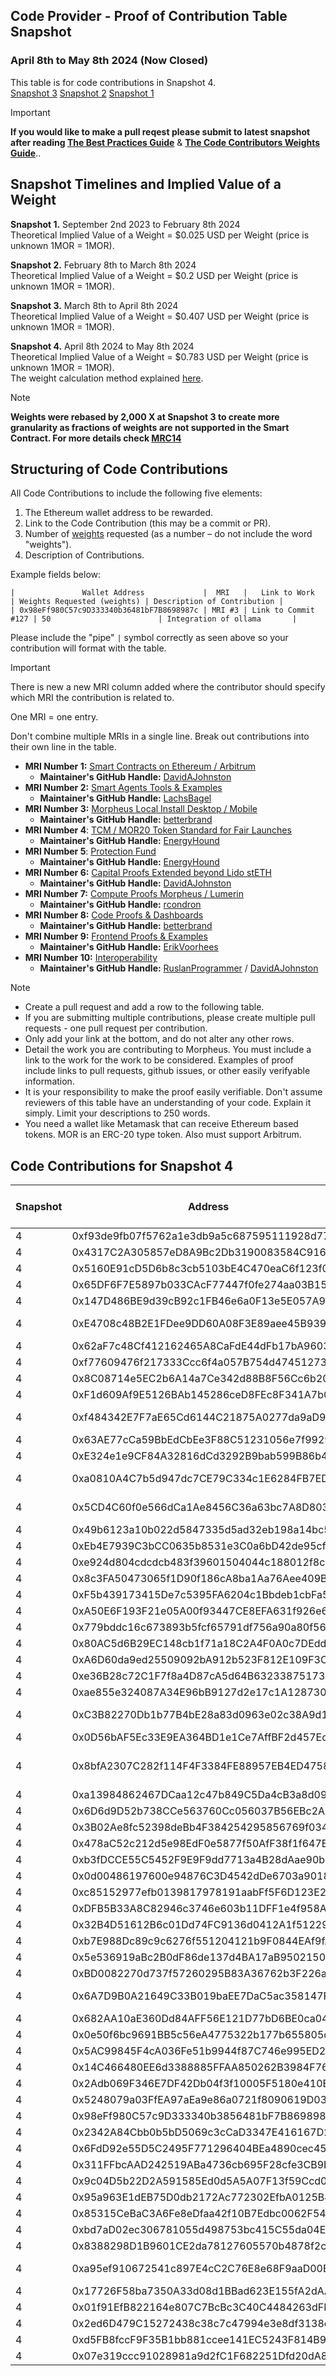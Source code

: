 ## Code Provider - Proof of Contribution Table Snapshot 
### April 8th to May 8th 2024 (Now Closed)

This table is for code contributions in Snapshot 4.  
[Snapshot 3](https://github.com/MorpheusAIs/Docs/blob/main/Code%20Contributions/Code%20Contributions%20Snapshot%203.md)
[Snapshot 2](https://github.com/MorpheusAIs/Docs/blob/main/Code%20Contributions/Code%20Contributions%20Snapshot%202.md)
[Snapshot 1](https://github.com/MorpheusAIs/Docs/blob/main/Code%20Contributions/Code%20Contributions%20Snapshot%201.md)

> [!IMPORTANT]  
> **If you would like to make a pull reqest please submit to latest snapshot after reading [The Best Practices Guide](https://github.com/MorpheusAIs/Docs/blob/main/!KEYDOCS%20README%20FIRST!/Code%20Contributor%20Best%20Practices.md)**
&
**[The Code Contributors Weights Guide](https://github.com/MorpheusAIs/Docs/blob/main/Guides/Code%20Contributor%20Weights%20Guide.md)**..

## Snapshot Timelines and Implied Value of a Weight
**Snapshot 1.** September 2nd 2023 to February 8th 2024  
Theoretical Implied Value of a Weight = $0.025 USD per Weight (price is unknown 1MOR = 1MOR).   

**Snapshot 2.** February 8th to March 8th 2024  
Theoretical Implied Value of a Weight = $0.2 USD per Weight (price is unknown 1MOR = 1MOR).
  
**Snapshot 3.** March 8th to April 8th 2024  
Theoretical Implied Value of a Weight = $0.407 USD per Weight (price is unknown 1MOR = 1MOR).  

**Snapshot 4.** 
April 8th 2024 to May 8th 2024  
Theoretical Implied Value of a Weight = $0.783 USD per Weight (price is unknown 1MOR = 1MOR).  
The weight calculation method explained [here](https://github.com/MorpheusAIs/Docs/blob/main/Guides/Code%20Contributor%20Weights%20Guide.md#year-1-weights-schedule).

> [!NOTE]
> **Weights were rebased by 2,000 X at Snapshot 3 to create more granularity as fractions of weights are not supported in the Smart Contract. For more details check [MRC14](https://github.com/MorpheusAIs/MRC/blob/main/IMPLEMENTED/MRC14.md)**

## Structuring of Code Contributions

All Code Contributions to include the following five elements:

1. The Ethereum wallet address to be rewarded.
2. Link to the Code Contribution (this may be a commit or PR).
3. Number of [weights](https://github.com/MorpheusAIs/Docs/blob/main/Guides/Code%20Contributor%20Weights%20Guide.md) requested (as a number – do not include the word "weights").
4. Description of Contributions.

Example fields below:  

`|               Wallet Address             |  MRI   |   Link to Work    | Weights Requested (weights) | Description of Contribution |`  
`| 0x98eFf980C57c9D333340b36481bF7B8698987c | MRI #3 | Link to Commit #127 | 50                        | Integration of ollama       |`

Please include the "pipe" `|` symbol correctly as seen above so your contribution will format with the table.

> [!IMPORTANT]  
> There is new a new MRI column added where the contributor should specify which MRI the contribution is related to.
>  
> One MRI = one entry.
> 
> Don't combine multiple MRIs in a single line. Break out contributions into their own line in the table.  

- **MRI Number 1:** [Smart Contracts on Ethereum / Arbitrum](https://github.com/MorpheusAIs/SmartContracts)  
  - **Maintainer's GitHub Handle:** [DavidAJohnston](https://github.com/DavidAJohnston) 
- **MRI Number 2:** [Smart Agents Tools & Examples](https://github.com/MorpheusAIs/SmartAgents)
  - **Maintainer's GitHub Handle:** [LachsBagel](https://github.com/LachsBagel)
- **MRI Number 3:** [Morpheus Local Install Desktop / Mobile](https://github.com/MorpheusAIs/Morpheus)
  - **Maintainer's GitHub Handle:** [betterbrand](https://github.com/betterbrand)
- **MRI Number 4**: [TCM / MOR20 Token Standard for Fair Launches](https://github.com/MorpheusAIs/Docs/blob/main/!KEYDOCS%20README%20FIRST!/TechnoCapitalMachineTCM.md)
  - **Maintainer's GitHub Handle:** [EnergyHound](https://github.com/EnergyHound)
- **MRI Number 5**: [Protection Fund](https://github.com/MorpheusAIs/Docs/blob/main/!KEYDOCS%20README%20FIRST!/Protection%20Fund%20Details.md)
  - **Maintainer's GitHub Handle:** [EnergyHound](https://github.com/EnergyHound)
- **MRI Number 6:** [Capital Proofs Extended beyond Lido stETH](https://github.com/MorpheusAIs/MRC/blob/main/IMPLEMENTED/MRC15.md)
  - **Maintainer's GitHub Handle:** [DavidAJohnston](https://github.com/DavidAJohnston)
- **MRI Number 7:** [Compute Proofs Morpheus / Lumerin](https://github.com/MorpheusAIs/Morpheus-Lumerin-Node)
  - **Maintainer's GitHub Handle:** [rcondron](https://github.com/rcondron)
- **MRI Number 8:** [Code Proofs & Dashboards](https://github.com/MorpheusAIs/Docs/blob/main/!KEYDOCS%20README%20FIRST!/Coder%20Guide.md)
  - **Maintainer's GitHub Handle:** [betterbrand](https://github.com/betterbrand)
- **MRI Number 9:** [Frontend Proofs & Examples](https://github.com/MorpheusAIs/MRC/blob/main/IN%20PROGRESS/MRC08.md)
  - **Maintainer's GitHub Handle:** [ErikVoorhees](https://github.com/ErikVoorhees)
- **MRI Number 10:** [Interoperability](https://github.com/MorpheusAIs/MRC/blob/main/IMPLEMENTED/MRC16.md)
  - **Maintainer's GitHub Handle:** [RuslanProgrammer](https://github.com/RuslanProgrammer) / [DavidAJohnston](https://github.com/DavidAJohnston)



> [!NOTE]
> - Create a pull request and add a row to the following table.
> - If you are submitting multiple contributions, please create multiple pull requests - one pull request per contribution.
> - Only add your link at the bottom, and do not alter any other rows.
> - Detail the work you are contributing to Morpheus. You must include a link to the work for the work to be considered. Examples of proof include links to pull requests, github issues, or other easily verifyable information.
> - It is your responsibility to make the proof easily verifiable. Don't assume reviewers of this table have an understanding of your code. Explain it simply. Limit your descriptions to 250 words.
> - You need a wallet like Metamask that can receive Ethereum based tokens. MOR is an ERC-20 type token. Also must support Arbitrum.

## Code Contributions for Snapshot 4

| **Snapshot** | **Address** | **Contact** | **Description** | **Rebased Weights** | **Primary MRI** | **Secondary MRI** | **Primary MRI Percent** | **Second Percent** | **Primary MRI Amount** | **Secondary MRI Amount** |
|----------|---------|---------|-------------|-----------------|-------------|---------------|---------------------|----------------|--------------------|----------------------|
| 4 | 0xf93de9fb07f5762a1e3db9a5c687595111928d77 | NoiseColor | [MRC28 Thread](https://discord.com/channels/1151741790408429580/1220404152165994648) [Link to prototype](https://www.figma.com/proto/Vl5nU87wTIHk78KWJGh6xl/Morpheus?page-id=38%3A48&type=design&node-id=98-4005&viewport=1327%2C-927%2C0.16&t=z0DHtCOraZjmmluK-1&scaling=min-zoom&starting-point-node-id=98%3A4005)\| | 16000 | 9 |  | 1 | 0 | 16000 | 0 |
| 4 | 0x4317C2A305857eD8A9Bc2Db3190083584C916bd2 | dorianjanezic | https://github.com/MorpheusAIs/MRC/blob/main/PENDING/MRC28.md, https://morpheus.info.gf/ | 4000 | 9 |  | 1 | 0 | 4000 | 0 |
| 4 | 0x5160E91cD5D6b8c3cb5103bE4C470eaC6f123f03 | Crash42069 | https://github.com/MorpheusAIs/Docs/pull/238 | 30000 | 4 |  | 1 | 0 | 30000 | 0 |
| 4 | 0x65DF6F7E5897b033CAcF77447f0fe274aa03B156 | Potentiated | https://github.com/MorpheusAIs/Docs/blob/main/Asset/Design%20Library.md | 30000 | 4 |  | 1 | 0 | 30000 | 0 |
| 4 | 0x147D486BE9d39cB92c1FB46e6a0F13e5E057A9e6 | quertc | https://github.com/MorpheusAIs/Morpheus/issues/662 | 650 | 3 |  | 1 | 0 | 650 | 0 |
| 4 | 0xE4708c48B2E1FDee9DD60A08F3E89aee45B93906 | Tigerbuidl | Built Morpheus FAQ, Helped create FAQs page for Discord, Edited FAQs page in Discord, Helped create Levels and tiers system in Discord, and gave feedback on MRC31. \| | 30000 | 4 |  | 1 | 0 | 30000 | 0 |
| 4 | 0x62aF7c48Cf412162465A8CaFdE44dFb17bA96038 | antonbosss | https://github.com/MorpheusAIs/Docs/pull/229/files | 175000 | 4 |  | 1 | 0 | 175000 | 0 |
| 4 | 0xf77609476f217333Ccc6f4a057B754d474512734 | cliffordattractor | https://github.com/cliffordattractor/morpheus-swap-agent | 53133 | 2 |  | 1 | 0 | 53133 | 0 |
| 4 | 0x8C08714e5EC2b6A14a7Ce342d88B8F56Cc6b2063 | cliffordattractor | https://github.com/cliffordattractor/morpheus-ui | 200000 | 2 |  | 1 | 0 | 200000 | 0 |
| 4 | 0xF1d609Af9E5126BAb145286ceD8FEc8F341A7b04 | luvsourcandy | https://drive.google.com/drive/folders/11PbKnH9X98JgOA9Pml2zjxf6mFaVws8f?usp=sharing | 2000 | 2 |  | 1 | 0 | 2000 | 0 |
| 4 | 0xf484342E7F7aE65Cd6144C21875A0277da9aD940 | GatorBits | https://docs.google.com/document/d/196-ew97-Z436c9xWBtNuWC6ngnaYs6QOfxoGRulLYrY/edit | 2000 | 3 |  | 1 | 0 | 2000 | 0 |
| 4 | 0x63AE77cCa59BbEdCbEe3F88C51231056e7f9929C | LachsBagel | https://github.com/LachsBagel/moragents | 50509 | 2 |  | 1 | 0 | 50509 | 0 |
| 4 | 0xE324e1e9CF84A32816dCd3292B9bab599B86b4cb | LachsBagel | https://github.com/LachsBagel/moragents | 24251 | 2 |  | 1 | 0 | 24251 | 0 |
| 4 | 0xa0810A4C7b5d947dc7CE79C334c1E6284FB7ED7b | nickcom007 | Local Agent LLM Deployment](https://github.com/nickcom007/AutoTx/blob/main/README_LOCAL_LLM_Mac.md | 14877 | 2 |  | 1 | 0 | 14877 | 0 |
| 4 | 0x5CD4C60f0e566dCa1Ae8456C36a63bc7A8D803de | polupoker | https://discord.com/oauth2/authorize?client_id=1225160336144076980&permissions=292058032192&scope=bot | 2500 | 9 |  | 1 | 0 | 2500 | 0 |
| 4 | 0x49b6123a10b022d5847335d5ad32eb198a14bc58 | tster | https://github.com/MorpheusAIs/MOR20/pull/2 | 8000 | 4 |  | 1 | 0 | 8000 | 0 |
| 4 | 0xEb4E7939C3bCC0635b8531e3C0a6bD42de95cfeF | Stan909 | https://github.com/MorpheusAIs/MRC/blob/main/IN%20PROGRESS/MRC31.md | 55000 | 4 |  | 1 | 0 | 55000 | 0 |
| 4 | 0xe924d804cdcdcb483f39601504044c188012f8c8 | Stan909 | https://github.com/MorpheusAIs/MRC/blob/main/IN%20PROGRESS/MRC31.md | 45000 | 4 |  | 1 | 0 | 45000 | 0 |
| 4 | 0x8c3FA50473065f1D90f186cA8ba1Aa76Aee409Bb | polywrap | https://github.com/polywrap/AutoTx | 14877 | 2 |  | 1 | 0 | 14877 | 0 |
| 4 | 0xF5b439173415De7c5395FA6204c1Bbdeb1cbFa53 | rslowinski | https://github.com/MorpheusAIs/DashBoard/pull/42 | 875 | 4 |  | 1 | 0 | 875 | 0 |
| 4 | 0xA50E6F193F21e05A00f93447CE8EFA631f926e68 | anggagilang11 | https://github.com/MorpheusAIs/Docs/pull/206 https://github.com/MorpheusAIs/Docs/pull/16 | 50 | 4 |  | 1 | 0 | 50 | 0 |
| 4 | 0x779bddc16c673893b5fcf65791df756a90a80f56 | Terry-50000 | Updated Favicon | 1000 | 1 |  | 1 | 0 | 1000 | 0 |
| 4 | 0x80AC5d6B29EC148cb1f71a18C2A4F0A0c7DEddF0 | mor-codes | mor.codes | 10000 | 8 |  | 1 | 0 | 10000 | 0 |
| 4 | 0xA6D60da9ed25509092bA912b523F812E109F3C9c | Devorce99 | PWA: new pages and chat integration | 20000 | 3 |  | 1 | 0 | 20000 | 0 |
| 4 | 0xe36B28c72C1F7f8a4D87cA5d64B63233875173a4 | xfactor20 | https://docs.google.com/document/d/179Hfe_CUICLBBUY00WnlJu1KSmggkclH_5XEeQDphM0/edit | 10000 | 3 |  | 1 | 0 | 10000 | 0 |
| 4 | 0xae855e324087A34E96bB9127d2e17c1A12873020 | openempires | [MRC31 Thread](https://discord.com/channels/1151741790408429580/1228539984844165140) | 5000 | 8 |  | 1 | 0 | 5000 | 0 |
| 4 | 0xC3B82270Db1b77B4bE28a83d0963e02c38A9d13f | ryanleung | https://docs.google.com/document/d/196-ew97-Z436c9xWBtNuWC6ngnaYs6QOfxoGRulLYrY/edit | 20000 | 8 |  | 1 | 0 | 20000 | 0 |
| 4 | 0x0D56bAF5Ec33E9EA364BD1e1Ce7AffBF2d457Ec8 | rcondron | [MORLORD](https://morlord.com) | 100000 | 9 |  | 1 | 0 | 100000 | 0 |
| 4 | 0x8bfA2307C282f114F4F3384FE88957EB4ED47588 | rcondron | (https://github.com/MorpheusAIs/Morpheus-Lumerin-Node/tree/main/proxy-router), [Morpheus-Lumerin-Node Electron Desktop UI](https://github.com/MorpheusAIs/Morpheus-Lumerin-Node/tree/main/ui-desktop), [Morpheus-Lumerin-Node Smart Contracts](https://github.com/MorpheusAIs/Morpheus-Lumerin-Node/tree/main/smart-contracts), [Morpheus Architecture Guidance Doc](https://github.com/MorpheusAIs/Docs/blob/main/!KEYDOCS%20README%20FIRST!/Morpheus%20Lumerin%20Model.md) | 450000 | 7 | 3 | 1 | 0 | 450000 | 0 |
| 4 | 0xa13984862467DCaa12c47b849C5Da4cB3a8d0915 | rcondron | [Morpheus Architecture Guidance Doc](https://github.com/MorpheusAIs/Docs/blob/main/!KEYDOCS%20README%20FIRST!/Morpheus%20Lumerin%20Model.md) | 100000 | 1 |  | 1 | 0 | 100000 | 0 |
| 4 | 0x6D6d9D52b738CCe563760Cc056037B56EBc2A302 | betterbrand | MRI 8 Mor.software, NFA, d-Dgit, vendors, Maintenance, MRI 3 - local repo rework | 89000 | 8 |  | 1 | 0 | 89000 | 0 |
| 4 | 0x3B02Ae8fc52398deBb4F384254295856769f034C | kurrent | Radicle node maintenance x2 | 15000 | 8 |  | 1 | 0 | 15000 | 0 |
| 4 | 0x478aC52c212d5e98EdF0e5877f50AfF38f1f647E | Taddy | Project Integrations \| Management \| Operations | 10000 | 5 |  | 1 | 0 | 10000 | 0 |
| 4 | 0xb3fDCCE55C5452F9E9F9dd7713a4B28dAae90bc3 | Todd | Project Integrations \| Management \| Operations | 10000 | 5 |  | 1 | 0 | 10000 | 0 |
| 4 | 0x0d00486197600e94876C3D4542dDe6703a9018E4 | Joey | Project Integrations \| Management \| Operations | 10000 | 5 |  | 1 | 0 | 10000 | 0 |
| 4 | 0xc85152977efb0139817978191aabFf5F6D123E23 | Maxin | Maxin team dev reward. | 15000 | 8 |  | 1 | 0 | 15000 | 0 |
| 4 | 0xDFB5B33A8C82946c3746e603b11DFF1e4f958Af9 | Maxin | Maxin team founder reward. | 15000 | 8 |  | 1 | 0 | 15000 | 0 |
| 4 | 0x32B4D51612B6c01Dd74FC9136d0412A1f51229C5 | Maxin | Maxin team dev reward. | 15000 | 8 |  | 1 | 0 | 15000 | 0 |
| 4 | 0xb7E988Dc89c9c6276f551204121b9F0844EAf9fA | Maxin | Maxin team dev reward. | 15000 | 8 |  | 1 | 0 | 15000 | 0 |
| 4 | 0x5e536919aBc2B0dF86de137d4BA17aB95021509d | Shaun | NFA Project Management | 40000 | 8 |  | 1 | 0 | 40000 | 0 |
| 4 | 0xBD0082270d737f57260295B83A36762b3F226a33 | Manifest/TLI | Manifest and Lifted team initial reward. | 30000 | 8 |  | 1 | 0 | 30000 | 0 |
| 4 | 0x6A7D9B0A21649C33B019baEE7DaC5ac358147F86 | Erik Voorhees | Decentralized AI day event - Austin April smart contract work portion, $9,500.00, Beard invoice 4 - 95 hrs @ $100 - rebuild of mor.org site | 92275 | 9 |  | 1 | 0 | 92275 | 0 |
| 4 | 0x682AA10aE360Dd84AFF56E121D77bD6BE0ca04f3 | Casey | Morpheus <> Akash inference setup build/test/debug, Denver, NY meetings | 50000 | 7 |  | 1 | 0 | 50000 | 0 |
| 4 | 0x0e50f6bc9691BB5c56eA4775322b177b655805c0 | https://github.com/MorpheusAIs/Docs/blob/main/!KEYDOCS%20README%20FIRST!/Code%20Contributor%20Best%20Practices.md | Research Reports C, D on Mor20 initiatives; Impact and Collaborations \| Liquidity Rollout | 92275 | 6 |  | 1 | 0 | 92275 | 0 |
| 4 | 0x5AC99845F4cA036Fe51b9944f87C746e995ED2bB | Jungle Clown 3 | Buildout of Test Tokens for Launch Simulation; Testing and Pool Creations | 31928 | 4 |  | 1 | 0 | 31928 | 0 |
| 4 | 0x14C466480EE6d3388885FFAA850262B3984F76e1 | https://github.com/MorpheusAIs/Docs/blob/main/!KEYDOCS%20README%20FIRST!/BuildersGuide.md | Code, Review of Papers, Decentralizd AI Day NY \| Spaces | 102275 | 6 |  | 1 | 0 | 102275 | 0 |
| 4 | 0x2Adb069F346E7DF42Db04f3f10005F5180e410E3 | RC - https://github.com/MorpheusAIs/Docs/blob/main/!KEYDOCS%20README%20FIRST!/TechnoCapitalMachineTCM.md | MOR20 Reseach \| Decentralized AI Day NY | 4469 | 6 |  | 1 | 0 | 4469 | 0 |
| 4 | 0x5248079a03FfEA97aEa9e86a0721f8090619D036 | @wil - https://github.com/MorpheusAIs/Docs/blob/main/!KEYDOCS%20README%20FIRST!/TechnoCapitalMachineTCM.md | MOR20 Reseach \| Decentralized AI Day NY \| Onboarding & Nouns Integration | 19157 | 6 |  | 1 | 0 | 19157 | 0 |
| 4 | 0x98eFf980C57c9D333340b3856481bF7B8698987c | Swamp - https://github.com/MorpheusAIs/Docs/blob/main/!KEYDOCS%20README%20FIRST!/TechnoCapitalMachineTCM.md | MOR20 Reseach \| Decentralized AI Day NY | 4469 | 6 |  | 1 | 0 | 4469 | 0 |
| 4 | 0x2342A84Cbb0b5bD5069c3cCaD3347E416167D217 | Anon - https://github.com/MorpheusAIs/Docs/blob/main/!KEYDOCS%20README%20FIRST!/TechnoCapitalMachineTCM.md | Anon | 82275 | 6 |  | 1 | 0 | 82275 | 0 |
| 4 | 0x6FdD92e55D5C2495F771296404BEa4890cec4599 | MRI 2/Mor20 - https://github.com/MorpheusAIs/Docs/blob/main/!KEYDOCS%20README%20FIRST!/TechnoCapitalMachineTCM.md | MOR20 Reseach \| Decentralized AI Day NY | 4469 | 6 |  | 1 | 0 | 4469 | 0 |
| 4 | 0x311FFbcAAD242519ABa4736cb695F28cfe3CB9Bc | Eric - https://github.com/MorpheusAIs/Docs/blob/main/!KEYDOCS%20README%20FIRST!/TechnoCapitalMachineTCM.md | MOR20 Reseach \| Decentralized AI Day NY | 4469 | 6 |  | 1 | 0 | 4469 | 0 |
| 4 | 0x9c04D5b22D2A591585Ed0d5A5A07F13f59Ccd03e | ALumerin - https://github.com/MorpheusAIs/Docs/blob/main/!KEYDOCS%20README%20FIRST!/TechnoCapitalMachineTCM.md | Decentralized AI \| Austin | 5000 | 6 |  | 1 | 0 | 5000 | 0 |
| 4 | 0x95a963E1dEB75D0db2172Ac772302EfbA0125B48 | Florin Digital | TCM and Capital Integrations \| Synapse, Lightpoint, Republic, Florin Digital, Castle Island | 20000 | 1 |  | 1 | 0 | 20000 | 0 |
| 4 | 0x85315CeBaC3A6Fe8eDfaa42f10B7Edbc0062F548 | https://github.com/MorpheusAIs/Docs/blob/main/!KEYDOCS%20README%20FIRST!/Protection%20Fund%20Details.md | Capital Defense | 30000 | 1 |  | 1 | 0 | 30000 | 0 |
| 4 | 0xbd7aD02ec306781055d498753bc415C55da04E33 | https://github.com/MorpheusAIs/Docs/blob/main/!KEYDOCS%20README%20FIRST!/Protection%20Fund%20Details.md | MOR20 Reseach \| Decentralized AI Day NY | 5000 | 6 |  | 1 | 0 | 5000 | 0 |
| 4 | 0x8388298D1B9601CE2da78127605570b4878f2cFa | https://github.com/MorpheusAIs/Docs/blob/main/!KEYDOCS%20README%20FIRST!/Multisig.md | Protection \| MRI 2 Request \| Review support of audits, direct write to contracts | 30000 | 4 |  | 1 | 0 | 30000 | 0 |
| 4 | 0xa95ef910672541c897E4cC2C76E8e68F9aaD00E8 | https://github.com/ 4MorpheusAIs/Docs/blob/main/!KEYDOCS%20README%20FIRST!/ 4Top%2010%20Reasons%20People%20Get%20Excited%20About%20Morpheus.md | 4Project Integrations \| GenLayer \| Mor20 \| Pool Creation/Strategy | 425000 | 6 |  | 1 | 0 | 425000 | 0 |
| 4 | 0x17726F58ba7350A33d08d1BBad623E155fA2dAA0 | Jungle Clown1 | Consult | 3217 | 4 |  | 1 | 0 | 3217 | 0 |
| 4 | 0x01f91EfB822164e807C7BcBc3C40C4484263dFD8 | Jungle Clown 5 | Security Assistance | 10000 | 4 |  | 1 | 0 | 10000 | 0 |
| 4 | 0x2ed6D479C15272438c38c7c47994e3e8df3138c8 | Org | Automation of Weights Tracking | 5000 | 4 |  | 1 | 0 | 5000 | 0 |
| 4 | 0xd5FB8fccF9F35B1bb881ccee141EC5243F814B98 | Anon 62 | LLM Decentralized - 7 Paramater | 70000 | 2 |  | 1 | 0 | 70000 | 0 |
| 4 | 0x07e319ccc91028981a9d2fC1F682251Dfd20dA8b | Anon63 | LLM Decentralized - 7 Paramater | 70000 | 2 |  | 1 | 0 | 70000 | 0 |
